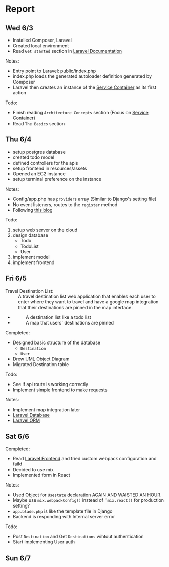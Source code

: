 # Report

## Wed 6/3

- Installed Composer, Laravel
- Created local environment
- Read `Get started` section in [Laravel Documentation]

Notes:
- Entry point to Laravel: public/index.php
- index.php loads the generated autoloader definition generated by Composer
- Laravel then creates an instance of the [Service Container] as its first
  action  

Todo:
- Finish reading `Architecture Concepts` section (Focus on [Service Container])
- Read `The Basics` section

## Thu 6/4

- setup postgres database
- created todo model
- defined controllers for the apis
- setup frontend in resources/assets
- Opened an EC2 instance
- setup terminal preference on the instance

Notes:
  - Config/app.php has `providers` array (Similar to Django's setting file)
  - No event listeners, routes to the `register` method
  - Following [this blog][Laravel React]

Todo:
1. setup web server on the cloud
1. design database
    - Todo
    - TodoList
    - User 
1. implement model
1. implement frontend

## Fri 6/5
<dl>
    <dt>Travel Destination List:</dt>
    <dd>A travel destination list web application that enables each user to enter
    where they want to travel and have a google map integration that their
    destinations are pinned in the map interface. </dd>
    <ul>
    <li><dd>A destination list like a todo list</dd></li>
    <li><dd>A map that users' destinations are pinned</dd></li>
    </ul>
</dl>

Completed:  
- Designed basic structure of the database
    - `Destination`
    - `User`   
- Drew UML Object Diagram
- Migrated Destination table

Todo:
- See if api route is working correctly
- Implement simple frontend to make requests

Notes:
- Implement map integration later
- [Laravel Database]
- [Laravel ORM]

## Sat 6/6
Completed:
- Read [Laravel Frontend] and tried custom webpack configuration and faild
- Decided to use mix
- Implemented form in React

Notes:
- Used Object for `Usestate` declaration AGAIN AND WAISTED AN HOUR.
- Maybe use `mix.webpackConfig()` instead of ''`mix.react()` for production setting?
- `app.blade.php` is like the template file in Django
- Backend is responding with Internal server error

Todo:
- Post `Destination` and Get `Destinations` wihtout authentication
- Start implementing User auth

## Sun 6/7


[Laravel Documentation]: https://laravel.com/docs/7.x
[Service Container]: https://laravel.com/docs/7.x/container
[Laravel React]: https://blog.pusher.com/react-laravel-application/
[Laravel Database]: https://laravel.com/docs/7.x/database
[Laravel ORM]: https://laravel.com/docs/7.x/eloquent
[Laravel Frontend]: https://laravel.com/docs/7.x/blade
